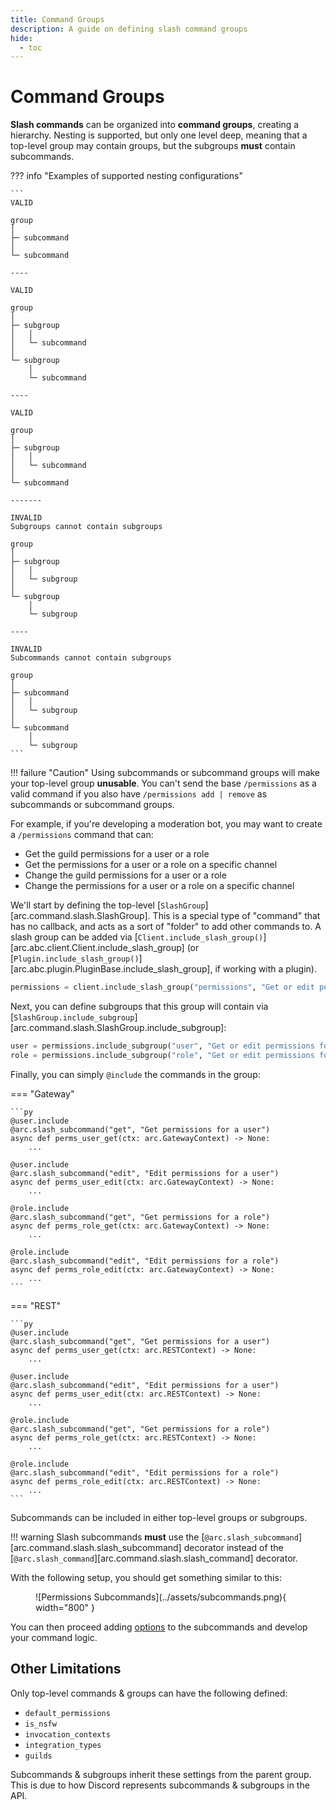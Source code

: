 ```yaml
---
title: Command Groups
description: A guide on defining slash command groups
hide:
  - toc
---
```


# Command Groups

**Slash commands** can be organized into **command groups**, creating a hierarchy. Nesting is supported, but only one level deep, meaning that a top-level group may contain groups, but the subgroups **must** contain subcommands.

??? info "Examples of supported nesting configurations"

    ```
    VALID

    group
    │
    ├─ subcommand
    │
    └─ subcommand

    ----

    VALID

    group
    │
    ├─ subgroup
    │   │
    │   └─ subcommand
    │
    └─ subgroup
        │
        └─ subcommand

    ----

    VALID

    group
    │
    ├─ subgroup
    │   │
    │   └─ subcommand
    │
    └─ subcommand

    -------

    INVALID
    Subgroups cannot contain subgroups

    group
    │
    ├─ subgroup
    │   │
    │   └─ subgroup
    │
    └─ subgroup
        │
        └─ subgroup

    ----

    INVALID
    Subcommands cannot contain subgroups

    group
    │
    ├─ subcommand
    │   │
    │   └─ subgroup
    │
    └─ subcommand
        │
        └─ subgroup
    ```

!!! failure "Caution"
    Using subcommands or subcommand groups will make your top-level group **unusable**. You can't send the base `/permissions` as a valid command if you also have `/permissions add | remove` as subcommands or subcommand groups.

For example, if you're developing a moderation bot, you may want to create a `/permissions` command that can:

- Get the guild permissions for a user or a role
- Get the permissions for a user or a role on a specific channel
- Change the guild permissions for a user or a role
- Change the permissions for a user or a role on a specific channel

We'll start by defining the top-level [`SlashGroup`][arc.command.slash.SlashGroup]. This is a special type of "command" that has no
callback, and acts as a sort of "folder" to add other commands to. A slash group can be added via [`Client.include_slash_group()`][arc.abc.client.Client.include_slash_group] (or [`Plugin.include_slash_group()`][arc.abc.plugin.PluginBase.include_slash_group], if working with a plugin).

```py
permissions = client.include_slash_group("permissions", "Get or edit permissions for a user or role")
```

Next, you can define subgroups that this group will contain via [`SlashGroup.include_subgroup`][arc.command.slash.SlashGroup.include_subgroup]:

```py
user = permissions.include_subgroup("user", "Get or edit permissions for a user")
role = permissions.include_subgroup("role", "Get or edit permissions for a role")
```

Finally, you can simply `@include` the commands in the group:

=== "Gateway"

    ```py
    @user.include
    @arc.slash_subcommand("get", "Get permissions for a user")
    async def perms_user_get(ctx: arc.GatewayContext) -> None:
        ...

    @user.include
    @arc.slash_subcommand("edit", "Edit permissions for a user")
    async def perms_user_edit(ctx: arc.GatewayContext) -> None:
        ...

    @role.include
    @arc.slash_subcommand("get", "Get permissions for a role")
    async def perms_role_get(ctx: arc.GatewayContext) -> None:
        ...

    @role.include
    @arc.slash_subcommand("edit", "Edit permissions for a role")
    async def perms_role_edit(ctx: arc.GatewayContext) -> None:
        ...
    ```

=== "REST"

    ```py
    @user.include
    @arc.slash_subcommand("get", "Get permissions for a user")
    async def perms_user_get(ctx: arc.RESTContext) -> None:
        ...

    @user.include
    @arc.slash_subcommand("edit", "Edit permissions for a user")
    async def perms_user_edit(ctx: arc.RESTContext) -> None:
        ...

    @role.include
    @arc.slash_subcommand("get", "Get permissions for a role")
    async def perms_role_get(ctx: arc.RESTContext) -> None:
        ...

    @role.include
    @arc.slash_subcommand("edit", "Edit permissions for a role")
    async def perms_role_edit(ctx: arc.RESTContext) -> None:
        ...
    ```

Subcommands can be included in either top-level groups or subgroups.

!!! warning
    Slash subcommands **must** use the [`@arc.slash_subcommand`][arc.command.slash.slash_subcommand] decorator
    instead of the [`@arc.slash_command`][arc.command.slash.slash_command] decorator.

With the following setup, you should get something similar to this:

<figure markdown>
  ![Permissions Subcommands](../assets/subcommands.png){ width="800" }
  <figcaption></figcaption>
</figure>

You can then proceed adding [options](./options.md) to the subcommands and develop your command logic.

## Other Limitations

Only top-level commands & groups can have the following defined:

- `default_permissions`
- `is_nsfw`
- `invocation_contexts`
- `integration_types`
- `guilds`

Subcommands & subgroups inherit these settings from the parent group. This is due to how Discord represents subcommands & subgroups in the API.
